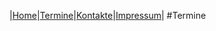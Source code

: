 |[Home](index.md)|[Termine](Termine.md)|[Kontakte](kontakte.md)|[Impressum](impressum.md)|
#Termine
